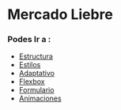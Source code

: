 #  Mercado Liebre
### Podes Ir a :
- [Estructura](https://github.com/JuanGomez19/mercadoLiebre.git)
- [Estilos](https://github.com/JuanGomez19/mercadoLiebre.git)
- [Adaptativo]()
- [Flexbox]()
- [Formulario]()
- [Animaciones]()


